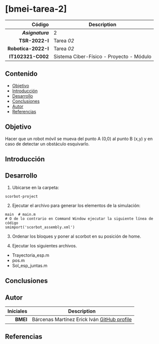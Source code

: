 # [bmei-tarea-2] 


| Código | Description |
| ------:| ----------- |
| ***Asignatura*** | 2 | 
| **TSR-2022-I** | Tarea *02* |
| **Robotica-2022-I**  | Tarea *02* |
| **IT102321-C002** | Sistema Ciber-Físico - Proyecto - Módulo |

## Contenido

- [Objetivo](#objetivo)
- [Introducción](#introduccion)
- [Desarrollo](#desarrollo)
- [Conclusiones](#conclusiones)
- [Autor](#autor)
- [Referencias](#referencias)

## Objetivo

Hacer que un robot móvil se mueva del punto A (0,0) al punto B (x,y) y en caso de detectar un obstáculo esquivarlo.

## Introducción

## Desarrollo

1. Ubicarse en la carpeta: 
``` shell
scorbot-project
```

2. Ejecutar el archivo para generar los elementos de la simulación:
``` shell
main  # main.m
# O de lo contrario en Command Window ejecutar la siguiente línea de código
smimport('scorbot_assembly.xml')
```
3. Ordenar los bloques y poner al scorbot en su posición de home.

4. Ejecutar los siguientes archivos. 
*  Trayectoria_esp.m
*  pos.m
*  Sol_esp_juntas.m

## Conclusiones


## Autor

| Iniciales  | Description |
| ----------:| ----------- |
| **BMEI** | Bárcenas Martínez Erick Iván [GitHub profile](https://github.com/erickbarcenas) |

## Referencias
